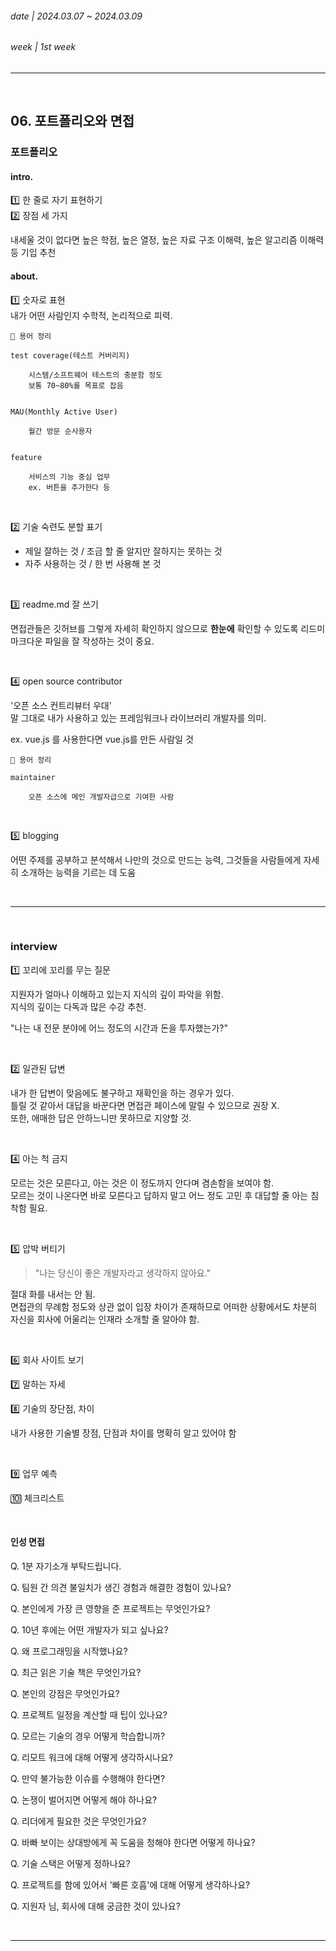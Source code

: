 ###### date | 2024.03.07 ~ 2024.03.09

###### week | 1st week

<hr />
<br />

## 06. 포트폴리오와 면접

### 포트폴리오

#### intro.

1️⃣ 한 줄로 자기 표현하기 <br />
2️⃣ 장점 세 가지

내세울 것이 없다면 높은 학점, 높은 열정, 높은 자료 구조 이해력, 높은 알고리즘 이해력 등 기입 추천

#### about.

1️⃣ 숫자로 표현 <br />
내가 어떤 사람인지 수학적, 논리적으로 피력.

```
📌 용어 정리

test coverage(테스트 커버리지)

    시스템/소프트웨어 테스트의 충분함 정도
    보통 70~80%를 목표로 잡음


MAU(Monthly Active User)

    월간 방문 순사용자


feature

    서비스의 기능 중심 업무
    ex. 버튼을 추가한다 등
```

<br />

2️⃣ 기술 숙련도 분할 표기

- 제일 잘하는 것 / 조금 할 줄 알지만 잘하지는 못하는 것
- 자주 사용하는 것 / 한 번 사용해 본 것

<br />

3️⃣ readme.md 잘 쓰기

면접관들은 깃허브를 그렇게 자세히 확인하지 않으므로 **한눈에** 확인할 수 있도록 리드미 마크다운 파일을 잘 작성하는 것이 중요.

<br />

4️⃣ open source contributor

'오픈 소스 컨트리뷰터 우대' <br />
말 그대로 내가 사용하고 있는 프레임워크나 라이브러리 개발자를 의미.

ex. vue.js 를 사용한다면 vue.js를 만든 사람일 것

```
📌 용어 정리

maintainer

    오픈 소스에 메인 개발자급으로 기여한 사람
```

<br />

5️⃣ blogging

어떤 주제를 공부하고 분석해서 나만의 것으로 만드는 능력,
그것들을 사람들에게 자세히 소개하는 능력을 기르는 데 도움

<br />
<hr />
<br />

### interview

1️⃣ 꼬리에 꼬리를 무는 질문

지원자가 얼마나 이해하고 있는지 지식의 깊이 파악을 위함. <br />
지식의 깊이는 다독과 많은 수강 추천.

"나는 내 전문 분야에 어느 정도의 시간과 돈을 투자했는가?"

<br />

2️⃣ 일관된 답변

내가 한 답변이 맞음에도 불구하고 재확인을 하는 경우가 있다. <br />
틀릴 것 같아서 대답을 바꾼다면 면접관 페이스에 말릴 수 있으므로 권장 X. <br />
또한, 애매한 답은 안하느니만 못하므로 지양할 것.

<br />

4️⃣ 아는 척 금지

모르는 것은 모른다고, 아는 것은 이 정도까지 안다며 겸손함을 보여야 함. <br />
모르는 것이 나온다면 바로 모른다고 답하지 말고 어느 정도 고민 후 대답할 줄 아는 침착함 필요.

<br />

5️⃣ 압박 버티기

> "나는 당신이 좋은 개발자라고 생각하지 않아요."

절대 화를 내서는 안 됨. <br />
면접관의 무례함 정도와 상관 없이 입장 차이가 존재하므로 어떠한 상황에서도 차분히 자신을 회사에 어울리는 인재라 소개할 줄 알아야 함.

<br />

6️⃣ 회사 사이트 보기

7️⃣ 말하는 자세

8️⃣ 기술의 장단점, 차이

내가 사용한 기술별 장점, 단점과 차이를 명확히 알고 있어야 함

<br />

9️⃣ 업무 예측

🔟 체크리스트

<br />

#### 인성 면접

Q. 1분 자기소개 부탁드립니다.

Q. 팀원 간 의견 불일치가 생긴 경험과 해결한 경험이 있나요?

Q. 본인에게 가장 큰 영향을 준 프로젝트는 무엇인가요?

Q. 10년 후에는 어떤 개발자가 되고 싶나요?

Q. 왜 프로그래밍을 시작했나요?

Q. 최근 읽은 기술 책은 무엇인가요?

Q. 본인의 강점은 무엇인가요?

Q. 프로젝트 일정을 계산할 때 팁이 있나요?

Q. 모르는 기술의 경우 어떻게 학습합니까?

Q. 리모트 워크에 대해 어떻게 생각하시나요?

Q. 만약 불가능한 이슈를 수행해야 한다면?

Q. 논쟁이 벌어지면 어떻게 해야 하나요?

Q. 리더에게 필요한 것은 무엇인가요?

Q. 바빠 보이는 상대방에게 꼭 도움을 청해야 한다면 어떻게 하나요?

Q. 기술 스택은 어떻게 정하나요?

Q. 프로젝트를 함에 있어서 '빠른 호흡'에 대해 어떻게 생각하나요?

Q. 지원자 님, 회사에 대해 궁금한 것이 있나요?

<br />
<hr />
